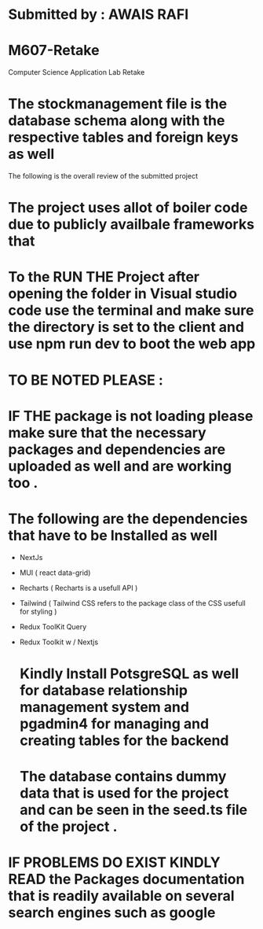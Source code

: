 # Submitted by : AWAIS RAFI   

# M607-Retake
Computer Science Application Lab Retake 

# The stockmanagement file is the database schema along with the respective tables and foreign keys as well


The following is the overall review of the submitted project 


# The project uses allot of boiler code due to publicly availbale frameworks that 

# To the RUN THE Project after opening the folder in Visual studio code use the terminal and make sure the directory is set to the client and use npm run dev to boot the web app #



# TO BE NOTED PLEASE : 

#  IF THE package is not loading please make sure that the necessary packages and dependencies are uploaded as well and are working too .


# The following are the dependencies that have to be Installed as well 
- NextJs
- MUI  ( react data-grid)
- Recharts ( Recharts is a usefull API )
- Tailwind  ( Tailwind CSS refers to the package class of the CSS usefull for styling )
- Redux ToolKit Query
- Redux Toolkit w / Nextjs



  # Kindly Install PotsgreSQL as well for database relationship management system and pgadmin4 for managing and creating tables for the backend
  
  # The database contains dummy data that is used for the project and can be seen in the seed.ts file of the project . 


# IF PROBLEMS DO EXIST KINDLY READ the Packages documentation that is readily available on several search engines such as google 


  
